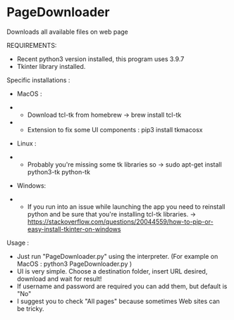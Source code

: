 # PageDownloader
Downloads all available files on web page

REQUIREMENTS:
- Recent python3 version installed, this program uses 3.9.7
- Tkinter library installed.

Specific installations :
- MacOS :
- - Download tcl-tk from homebrew -> brew install tcl-tk
- - Extension to fix some UI components : pip3 install tkmacosx

- Linux :
- - Probably you're missing some tk libraries so -> sudo apt-get install python3-tk python-tk

- Windows:
- - If you run into an issue while launching the app you need to reinstall python and be sure that you're installing tcl-tk libraries. -> https://stackoverflow.com/questions/20044559/how-to-pip-or-easy-install-tkinter-on-windows


Usage :
- Just run "PageDownloader.py" using the interpreter. (For example on MacOS : python3 PageDownloader.py )
- UI is very simple. Choose a destination folder, insert URL desired, download and wait for result!
- If username and password are required you can add them, but default is "No"
- I suggest you to check "All pages" because sometimes Web sites can be tricky.

